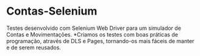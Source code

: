 # Contas-Selenium
Testes desenvolvido com Selenium Web Driver para um simulador de Contas e Movimentações.
*Criamos os testes com boas práticas de programação, através de DLS e Pages, tornando-os mais fáceis de manter e de serem reusados.

